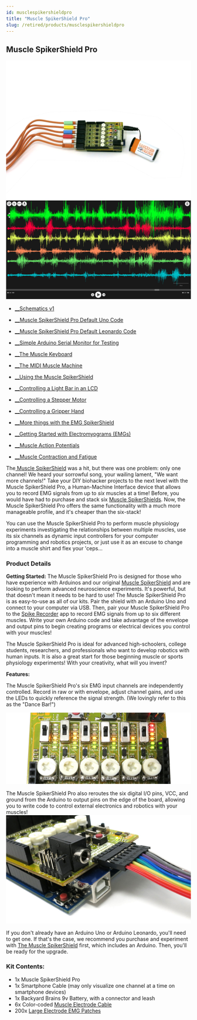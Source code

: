 ```yaml
---
id: musclespikershieldpro
title: "Muscle SpikerShield Pro"
slug: /retired/products/musclespikershieldpro
---
```


## Muscle SpikerShield Pro

![SpikerShield Pro ](./img/spikershieldpro.jpg)
![SpikerShield Pro Signals ](./img/spikershieldpro_signals.png)

  * [__Schematics v1](./files/Schematics-Muscle-spikerShield-Pro-V1.pdf)
  * [__Muscle SpikerShield Pro Default Uno Code](./files/MuscleSpikerShieldProDefaultCode.zip)
  * [__Muscle SpikerShield Pro Default Leonardo Code](./files/MuscleSpikerShieldProDefaultCode_leonardo.zip)
  * [__Simple Arduino Serial Monitor for Testing](./files/SpikerShield_Pro_Serial_Read.zip)


  * [__The Muscle Keyboard](/experiments/spikershieldpro)
  * [__The MIDI Muscle Machine](/experiments/midi)
  * [__Using the Muscle SpikerShield](/experiments/emgspikershield)
  * [__Controlling a Light Bar in an LCD](/experiments/MuscleSpikerShield_LCD)
  * [__Controlling a Stepper Motor](/experiments/MuscleSpikerShield_StepperMotor)
  * [__Controlling a Gripper Hand](/experiments/MuscleSpikerShield_GripperHand)
  * [__More things with the EMG SpikerShield](/experiments/EMGSpikerShield_MoreExps)
  * [__Getting Started with Electromyograms (EMGs)](/experiments/emgspikerbox)
  * [__Muscle Action Potentials](/experiments/muscleActionPotential)
  * [__Muscle Contraction and Fatigue](/experiments/fatigue)

The[ Muscle SpikerShield](./muscleSpikershieldBundle)
was a hit, but there was one problem: only one channel! We heard your
sorrowful song, your wailing lament, "We want more channels!" Take your DIY
biohacker projects to the next level with the Muscle SpikerShield Pro, a
Human-Machine Interface device that allows you to record EMG signals from up
to _six_ muscles at a time! Before, you would have had to purchase and stack
six [Muscle SpikerShields](./muscleSpikershieldBundle).
Now, the Muscle SpikerShield Pro offers the same functionality with a much
more manageable profile, and it's cheaper than the six-stack!

You can use the Muscle SpikerShield Pro to perform muscle physiology
experiments investigating the relationships between multiple muscles, use its
six channels as dynamic input controllers for your computer programming and
robotics projects, or just use it as an excuse to change into a muscle shirt
and flex your 'ceps...

### Product Details

**Getting Started:** The Muscle SpikerShield Pro is designed for those who
have experience with Arduinos and our original [Muscle SpikerShield](./muscleSpikershieldBundle)
and are looking to perform advanced neuroscience experiments. It's powerful,
but that doesn't mean it needs to be hard to use! The Muscle SpikerShield Pro
is as easy-to-use as all of our kits. Pair the shield with an Arduino Uno and
connect to your computer via USB. Then, pair your Muscle SpikerShield Pro to
the [Spike Recorder](./spikerecorder) app to
record EMG signals from up to six different muscles. Write your own Arduino
code and take advantage of the envelope and output pins to begin creating
programs or electrical devices you control with your muscles!

The Muscle SpikerShield Pro is ideal for advanced high-schoolers, college
students, researchers, and professionals who want to develop robotics with
human inputs. It is also a great start for those beginning muscle or sports
physiology experiments! With your creativity, what will you invent?

**Features:**

The Muscle SpikerShield Pro's six EMG input channels are independently
controlled. Record in raw or with envelope, adjust channel gains, and use the
LEDs to quickly reference the signal strength. (We lovingly refer to this as
the "Dance Bar!") 

![Dance!](./img/spikershieldpro_dance.jpg)

The Muscle SpikerShield Pro also reroutes the six digital I/O pins, VCC, and
ground from the Arduino to output pins on the edge of the board, allowing you
to write code to control external electronics and robotics with your muscles!
![Follow the Rainbow!](./img/spikershieldpro_rainbowoutput.jpg)

If you don't already have an Arduino Uno or Arduino Leonardo, you'll need to
get one. If that's the case, we recommend you purchase and experiment with
[The Muscle SpikerShield](./muscleSpikershieldBundle)
first, which includes an Arduino. Then, you'll be ready for the upgrade.

### Kit Contents:

  * 1x Muscle SpikerShield Pro
  * 1x Smartphone Cable (may only visualize one channel at a time on smartphone devices)
  * 1x Backyard Brains 9v Battery, with a connector and leash
  * 6x Color-coded [Muscle Electrode Cable](./muscleElectrodeCable)
  * 200x [Large Electrode EMG Patches](./emglargeelectrodes)

